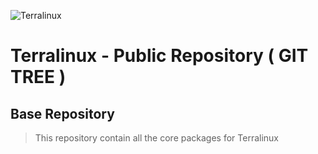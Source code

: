 ![Terralinux](http://archive.terralinux.org/misc/logo-new6-2.png)
# Terralinux - Public Repository ( GIT TREE ) #
## Base Repository ##
> This repository contain all the core packages for Terralinux
